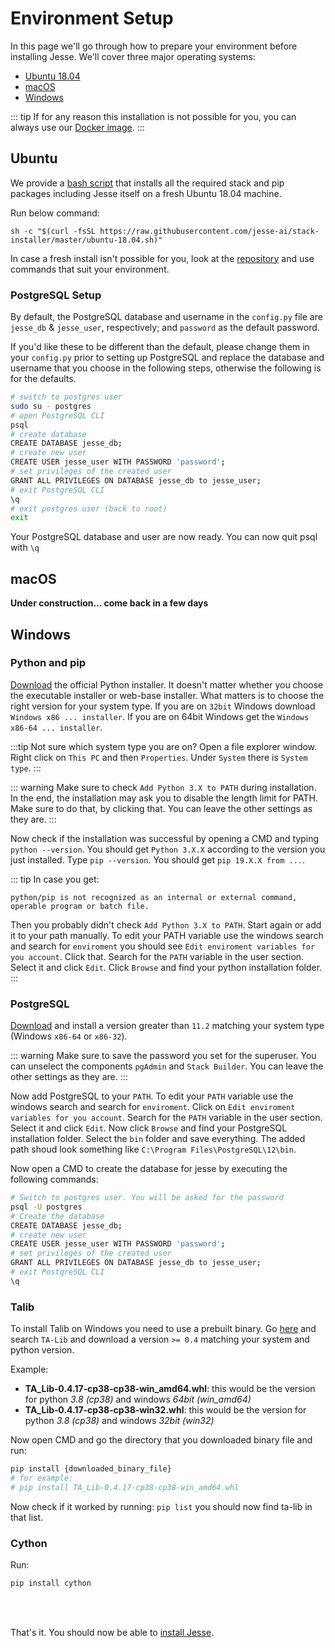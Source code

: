 # Environment Setup

In this page we'll go through how to prepare your environment before installing Jesse. We'll cover three major operating systems:

- [Ubuntu 18.04](/docs/getting-started/environment-setup.html#ubuntu)
- [macOS](/docs/getting-started/environment-setup.html#macos)
- [Windows](/docs/getting-started/environment-setup.html#windows)

::: tip
If for any reason this installation is not possible for you, you can always use our [Docker image](/docs/getting-started/docker.md).
:::

## Ubuntu

We provide a [bash script](https://github.com/jesse-ai/stack-installer) that installs all the required stack and pip packages including Jesse itself on a fresh Ubuntu 18.04 machine.

Run below command:

```
sh -c "$(curl -fsSL https://raw.githubusercontent.com/jesse-ai/stack-installer/master/ubuntu-18.04.sh)"
```

In case a fresh install isn't possible for you, look at the [repository](https://github.com/jesse-ai/stack-installer/blob/master/ubuntu-18.04.sh) and use commands that suit your environment.

### PostgreSQL Setup

By default, the PostgreSQL database and username in the `config.py` file are `jesse_db` & `jesse_user`, respectively; and `password` as the default password.

If you'd like these to be different than the default, please change them in your `config.py` prior to setting up PostgreSQL and replace the database and username that you choose in the following steps, otherwise the following is for the defaults.


```sh
# switch to postgres user
sudo su - postgres
# open PostgreSQL CLI
psql
# create database
CREATE DATABASE jesse_db;
# create new user
CREATE USER jesse_user WITH PASSWORD 'password';
# set privileges of the created user
GRANT ALL PRIVILEGES ON DATABASE jesse_db to jesse_user;
# exit PostgreSQL CLI
\q
# exit postgres user (back to root)
exit
```

Your PostgreSQL database and user are now ready. You can now quit psql with `\q`

## macOS

**Under construction... come back in a few days**

## Windows

<!-- **Under construction... come back tomorrow** -->


### Python and pip
[Download](https://www.python.org/downloads/windows) the official Python installer. It doesn't matter whether you choose the executable installer or web-base installer. What matters is to choose the right version for your system type. If you are on `32bit` Windows download `Windows x86 ... installer`. If you are on 64bit Windows get the `Windows x86-64 ... installer`.

:::tip
Not sure which system type you are on? Open a file explorer window. Right click on `This PC` and then `Properties`. Under `System` there is `System type`.
:::

::: warning
Make sure to check `Add Python 3.X to PATH` during installation. In the end, the installation may ask you to disable the length limit for PATH. Make sure to do that, by clicking that. You can leave the other settings as they are.
:::

Now check if the installation was successful by opening a CMD and typing `python --version`. You should get `Python 3.X.X` according to the version you just installed. Type `pip --version`. You should get `pip 19.X.X from ...`.

::: tip
In case you get:
```
python/pip is not recognized as an internal or external command,
operable program or batch file.
```
Then you probably didn't check `Add Python 3.X to PATH`.
Start again or add it to your path manually. To edit your PATH variable use the windows search and search for `enviroment` you should see `Edit enviroment variables for you account`. Click that. Search for the `PATH` variable in the user section. Select it and click `Edit`. Click `Browse` and find your python installation folder.
:::

### PostgreSQL
[Download](https://www.postgresql.org/download/windows) and install a version greater than `11.2` matching your system type (Windows `x86-64` or `x86-32`).

::: warning
Make sure to save the password you set for the superuser.
You can unselect the components `pgAdmin` and `Stack Builder`. You can leave the other settings as they are.
:::

Now add PostgreSQL to your `PATH`.
To edit your `PATH` variable use the windows search and search for `enviroment`. Click on `Edit enviroment variables for you account`. Search for the `PATH` variable in the user section. Select it and click `Edit`. Now click `Browse` and find your PostgreSQL installation folder. Select the `bin` folder and save everything.
The added path shoud look something like `C:\Program Files\PostgreSQL\12\bin`.

Now open a CMD to create the database for jesse by executing the following commands:

```sh
# Switch to postgres user. You will be asked for the password
psql -U postgres
# Create the database
CREATE DATABASE jesse_db;
# create new user
CREATE USER jesse_user WITH PASSWORD 'password';
# set privileges of the created user
GRANT ALL PRIVILEGES ON DATABASE jesse_db to jesse_user;
# exit PostgreSQL CLI
\q
```


### Talib

To install Talib on Windows you need to use a prebuilt binary.
Go [here](https://www.lfd.uci.edu/~gohlke/pythonlibs/) and search `TA-Lib` and download a version `>= 0.4` matching your system and python version.

Example:
-   **TA_Lib‑0.4.17‑cp38‑cp38‑win_amd64.whl**: this would be the version for python *3.8 (cp38)* and windows *64bit (win_amd64)*
-   **TA_Lib‑0.4.17‑cp38‑cp38‑win32.whl**: this would be the version for python *3.8 (cp38)* and windows *32bit (win32)*

Now open CMD and go the directory that you downloaded binary file and run:
```sh
pip install {downloaded_binary_file}
# for example: 
# pip install TA_Lib‑0.4.17‑cp38‑cp38‑win_amd64.whl
```

Now check if it worked by running: `pip list` you should now find ta-lib in that list.

### Cython
Run:

```sh
pip install cython
```

<br>
<br>

That's it. You should now be able to [install Jesse](/docs/getting-started/#pip-installation).